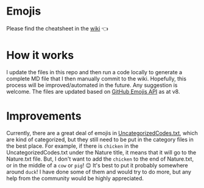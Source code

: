# Emojis
Please find the cheatsheet in the [wiki](https://github.com/itecompro/markdown-emoji-cheatsheet/wiki) :point_left:

# How it works
I update the files in this repo and then run a code locally to generate a complete MD file that I then manually commit to the wiki. Hopefully, this process will be improved/automated in the future. Any suggestion is welcome. The files are updated based on [GitHub Emojis API](https://api.github.com/emojis) as at v8.

# Improvements
Currently, there are a great deal of emojis in [UncategorizedCodes.txt](https://github.com/itecompro/markdown-emoji-cheatsheet/blob/master/UncategorizedCodes.txt), which are kind of categorized, but they still need to be put in the category files in the best place. For example, if there is `chicken` in the UncategorizedCodes.txt under the Nature title, it means that it will go to the Nature.txt file. But, I don't want to add the `chicken` to the end of Nature.txt, or in the middle of a `cow` or `pig`! :wink: It's best to put it probably somewhere around `duck`! I have done some of them and would try to do more, but any help from the community would be highly appreciated.